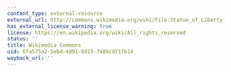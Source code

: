 ```yaml
---
content_type: external-resource
external_url: http://commons.wikimedia.org/wiki/File:Statue_of_Liberty,_1920.JPG
has_external_license_warning: true
license: https://en.wikipedia.org/wiki/All_rights_reserved
status: ''
title: Wikimedia Commons
uid: 6fa575a2-5ebd-4891-8d15-7489cd71f614
wayback_url: ''
---
```

